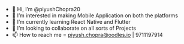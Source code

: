 - 👋 Hi, I’m @piyushChopra20
- 👀 I’m interested in making Mobile Application on both the platforms
- 🌱 I’m currently learning React Native and Flutter
- 💞️ I’m looking to collaborate on all sorts of Projects
- 📫 How to reach me = piyush.chopra@oodles.io | 9711197914

<!---
piyushChopra20/piyushChopra20 is a ✨ special ✨ repository because its `README.md` (this file) appears on your GitHub profile.
You can click the Preview link to take a look at your changes.
--->
